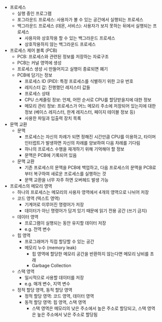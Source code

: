 - 프로세스
  - 실행 중인 프로그램
  - 포그라운드 프로세스: 사용자가 볼 수 있는 공간에서 실행되는 프로세스
  - 백그라운드 프로세스 (데몬, 서비스): 사용자가 보지 못하는 뒤에서 실행되는 프로세스
    - 사용자와 상호작용 할 수 있는 백그라운드 프로세스
    - 상호작용하지 않는 백그라운드 프로세스
- 프로세스 제어 블록 (PCB)
  - PCB: 프로세스와 관련된 정보를 저장하는 자료구조
  - PCB는 커널 영역에 생성
  - 프로세스 생성 시 만들어지고 실행이 종료되면 폐기
  - PCB에 담기는 정보
    - 프로세스 ID (PID): 특정 프로세스를 식별하기 위한 고유 번호
    - 레지스터 값: 진행했던 레지스터 값들
    - 프로세스 상태
    - CPU 스케줄링 정보: 언제, 어떤 순서로 CPU를 할당받을지에 대한 정보
    - 메모리 관리 정보: 프로세스가 어느 메모리 주소에 저장되어 있는지에 대한 정보 (베이스 레지스터, 한계 레지스터, 페이지 테이블 정보 등)
    - 사용한 파일과 입출력 장치 목록
- 문맥 교환
  - 문맥
    - 프로세스는 자신의 차례가 되면 정해진 시간만큼 CPU를 이용하고, 타이머 인터럽트가 발생하면 자신의 차례를 양보하여 다음 차례를 기다림
    - 하나의 프로세스 수행을 재개하기 위해 기억해야 할 정보
    - 문맥은 PCB에 기록되어 있음
  - 문맥 교환
    - 기존 프로세스의 문맥을 PCB에 백업하고, 다음 프로세스의 문맥을 PCB로 부터 복구하여 새로운 프로세스를 실행하는 것
    - 문맥 교환을 너무 자주 하면 오버헤드 발생 가능
- 프로세스의 메모리 영역
  - 하나의 프로세스는 메모리의 사용자 영역에서 4개의 영역으로 나뉘어 저장
  - 코드 영역 (텍스트 영역)
    - 기계어로 이루어진 명령어가 저장
    - 데이터가 아닌 명령어가 담겨 있기 때문에 읽기 전용 공간 (쓰기 금지)
  - 데이터 영역
    - 프로그램이 실행되는 동안 유지할 데이터 저장
    - e.g. 전역 변수
  - 힙 영역
    - 프로그래머가 직접 할당할 수 있는 공간
    - 메모리 누수 (memory leak)
      - 힙 영역에 할당한 메모리 공간을 반환하지 않는다면 메모리 낭비를 초래
      - Garbage Collection
  - 스택 영역
    - 일시적으로 사용할 데이터를 저장
    - e.g. 매개 변수, 지역 변수
  - 정적 할당 영역, 동적 할당 영역
    - 정적 할당 영역: 코드 영역, 데이터 영역
    - 동적 할당 영역: 힙 영역, 스택 영역
      - 스택 영역은 메모리의 낮은 주소에서 높은 주소로 할당되고, 스택 영역은 높은 주소에서 낮은 주소로 할당됨
